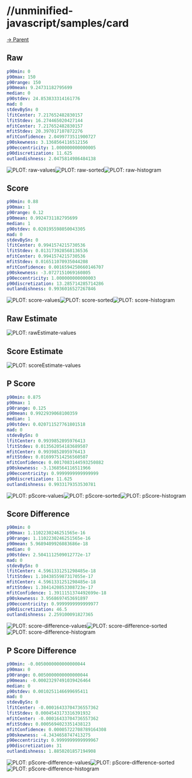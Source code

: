 
# //unminified-javascript/samples/card

[→ Parent](../..)


## Raw


```yaml
p90min: 0
p90max: 150
p90range: 150
p90mean: 9.24731182795699
median: 0
p90stdev: 24.853833314161776
mad: 0
stdevBySn: 0
lfitCenter: 7.217652482830157
lfitStdev: 16.274465020427144
mfitCenter: 7.217652482830157
mfitStdev: 20.397017107872276
mfitConfidence: 2.0499773511900727
p90skewness: 3.1368564116512156
p90eccentricity: 1.000000000000005
p90discretization: 11.625
outlandishness: 2.0475814986484138

```

![PLOT: raw-values](./raw/values.svg)![PLOT: raw-sorted](./raw/sorted.svg)![PLOT: raw-histogram](./raw/histogram.svg)
## Score


```yaml
p90min: 0.88
p90max: 1
p90range: 0.12
p90mean: 0.9924731182795699
median: 1
p90stdev: 0.020195598050043305
mad: 0
stdevBySn: 0
lfitCenter: 0.9941574215730536
lfitStdev: 0.013173928568136536
mfitCenter: 0.9941574215730536
mfitStdev: 0.016511070935044208
mfitConfidence: 0.0016594250660146707
p90skewness: -3.0727151069160805
p90eccentricity: 1.000000000000003
p90discretization: 13.285714285714286
outlandishness: 0.9936016527267846

```

![PLOT: score-values](./score/values.svg)![PLOT: score-sorted](./score/sorted.svg)![PLOT: score-histogram](./score/histogram.svg)
## Raw Estimate

![PLOT: rawEstimate-values](./rawEstimate/values.svg)
## Score Estimate

![PLOT: scoreEstimate-values](./scoreEstimate/values.svg)
## P Score


```yaml
p90min: 0.875
p90max: 1
p90range: 0.125
p90mean: 0.9922939068100359
median: 1
p90stdev: 0.020711527761801518
mad: 0
stdevBySn: 0
lfitCenter: 0.9939852895976413
lfitStdev: 0.013562054183689507
mfitCenter: 0.9939852895976413
mfitStdev: 0.016997514256560507
mfitConfidence: 0.0017083144593250882
p90skewness: -3.1368564116511966
p90eccentricity: 0.9999999999999999
p90discretization: 11.625
outlandishness: 0.9933179353530781

```

![PLOT: pScore-values](./pScore/values.svg)![PLOT: pScore-sorted](./pScore/sorted.svg)![PLOT: pScore-histogram](./pScore/histogram.svg)
## Score Difference


```yaml
p90min: 0
p90max: 1.1102230246251565e-16
p90range: 1.1102230246251565e-16
p90mean: 5.9689409926083686e-18
median: 0
p90stdev: 2.5041112509012772e-17
mad: 0
stdevBySn: 0
lfitCenter: 4.5961331251298485e-18
lfitStdev: 1.1043855987317055e-17
mfitCenter: 4.5961331251298485e-18
mfitStdev: 1.3841420853308723e-17
mfitConfidence: 1.3911151374492699e-18
p90skewness: 3.9568697453691897
p90eccentricity: 0.9999999999999977
p90discretization: 46.5
outlandishness: 2.259100091827365

```

![PLOT: score-difference-values](./score-difference/values.svg)![PLOT: score-difference-sorted](./score-difference/sorted.svg)![PLOT: score-difference-histogram](./score-difference/histogram.svg)
## P Score Difference


```yaml
p90min: -0.0050000000000000044
p90max: 0
p90range: 0.0050000000000000044
p90mean: -0.00023297491039426464
median: 0
p90stdev: 0.0010251146699695411
mad: 0
stdevBySn: 0
lfitCenter: -0.00016433704736557362
lfitStdev: 0.0004543173316391932
mfitCenter: -0.00016433704736557362
mfitStdev: 0.0005694023351438123
mfitConfidence: 0.00005722708789164308
p90skewness: -4.3434658747413275
p90eccentricity: 0.9999999999999967
p90discretization: 31
outlandishness: 1.8850201857194908

```

![PLOT: pScore-difference-values](./pScore-difference/values.svg)![PLOT: pScore-difference-sorted](./pScore-difference/sorted.svg)![PLOT: pScore-difference-histogram](./pScore-difference/histogram.svg)